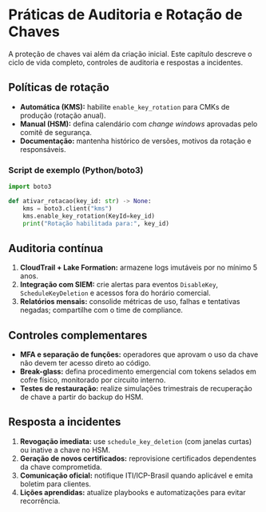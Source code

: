 # Práticas de Auditoria e Rotação de Chaves

A proteção de chaves vai além da criação inicial. Este capítulo descreve o ciclo de vida completo, controles de auditoria e respostas a incidentes.

## Políticas de rotação

- **Automática (KMS):** habilite `enable_key_rotation` para CMKs de produção (rotação anual).
- **Manual (HSM):** defina calendário com *change windows* aprovadas pelo comitê de segurança.
- **Documentação:** mantenha histórico de versões, motivos da rotação e responsáveis.

### Script de exemplo (Python/boto3)

```python
import boto3

def ativar_rotacao(key_id: str) -> None:
    kms = boto3.client("kms")
    kms.enable_key_rotation(KeyId=key_id)
    print("Rotação habilitada para:", key_id)
```

## Auditoria contínua

1. **CloudTrail + Lake Formation:** armazene logs imutáveis por no mínimo 5 anos.
2. **Integração com SIEM:** crie alertas para eventos `DisableKey`, `ScheduleKeyDeletion` e acessos fora do horário comercial.
3. **Relatórios mensais:** consolide métricas de uso, falhas e tentativas negadas; compartilhe com o time de compliance.

## Controles complementares

- **MFA e separação de funções:** operadores que aprovam o uso da chave não devem ter acesso direto ao código.
- **Break-glass:** defina procedimento emergencial com tokens selados em cofre físico, monitorado por circuito interno.
- **Testes de restauração:** realize simulações trimestrais de recuperação de chave a partir do backup do HSM.

## Resposta a incidentes

1. **Revogação imediata:** use `schedule_key_deletion` (com janelas curtas) ou inative a chave no HSM.
2. **Geração de novos certificados:** reprovisione certificados dependentes da chave comprometida.
3. **Comunicação oficial:** notifique ITI/ICP-Brasil quando aplicável e emita boletim para clientes.
4. **Lições aprendidas:** atualize playbooks e automatizações para evitar recorrência.
